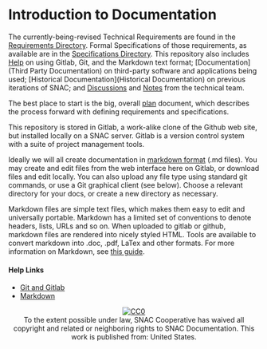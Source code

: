 # Introduction to Documentation

The currently-being-revised Technical Requirements are found in the [Requirements Directory](Requirements).  Formal Specifications of those requirements, as available are in the [Specifications Directory](Specifications).  This repository also includes [Help](Help) on using Gitlab, Git, and the Markdown text format; [Documentation](Third Party Documentation) on third-party software and applications being used; [Historical Documentation](Historical Documentation) on previous iterations of SNAC; and [Discussions](Discussion) and [Notes](Notes) from the technical team.

The best place to start is the big, overall [plan](plan.md) document, which describes the process forward with defining requirements and specifications.

This repository is stored in Gitlab, a work-alike clone of the Github web site, but installed locally on a SNAC server. Gitlab is a
version control system with a suite of project management tools.

Ideally we will all create documentation in [markdown format](http://daringfireball.net/projects/markdown/) (.md files). You may create and edit files from
the web interface here on Gitlab, or download files and edit locally. You can also upload any file type using
standard git commands, or use a Git graphical client (see below). Choose a relevant directory for your docs,
or create a new directory as necessary.  

Markdown files are simple text files, which makes them easy to edit and universally portable. Markdown has a
limited set of conventions to denote headers, lists, URLs and so on. When uploaded to gitlab or github,
markdown files are rendered into nicely styled HTML. Tools are available to convert markdown into .doc, .pdf,
LaTex and other formats. For more information on Markdown, see [this guide](Help/Markdown.md).

#### Help Links

* [Git and Gitlab](Help/Git-and-Gitlab.md)
* [Markdown](Help/Markdown.md)

<p xmlns:dct="http://purl.org/dc/terms/" xmlns:vcard="http://www.w3.org/2001/vcard-rdf/3.0#" align="center">
  <a rel="license"
     href="http://creativecommons.org/publicdomain/zero/1.0/">
    <img src="http://i.creativecommons.org/p/zero/1.0/88x31.png" style="border-style: none;" alt="CC0" />
  </a>
  <br />
  To the extent possible under law,
  <span resource="[_:publisher]" rel="dct:publisher">
    <span property="dct:title">SNAC Cooperative</span></span>
  has waived all copyright and related or neighboring rights to
  <span property="dct:title">SNAC Documentation</span>.
This work is published from:
<span property="vcard:Country" datatype="dct:ISO3166"
      content="US" about="[_:publisher]">
  United States</span>.
</p>